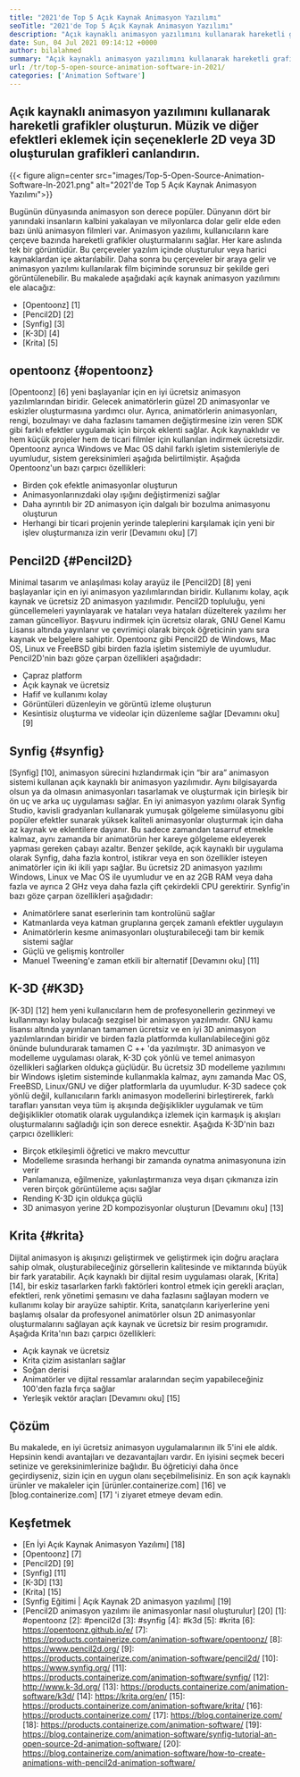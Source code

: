 ```yaml
---
title: "2021'de Top 5 Açık Kaynak Animasyon Yazılımı" 
seoTitle: "2021'de Top 5 Açık Kaynak Animasyon Yazılımı" 
description: "Açık kaynaklı animasyon yazılımını kullanarak hareketli grafikler oluşturun. Müzik ve diğer efektleri eklemek için seçeneklerle 2D veya 3D oluşturulan grafikleri canlandırın." 
date: Sun, 04 Jul 2021 09:14:12 +0000
author: bilalahmed
summary: "Açık kaynaklı animasyon yazılımını kullanarak hareketli grafikler oluşturun. Müzik ve diğer efektleri eklemek için seçeneklerle 2D veya 3D oluşturulan grafikleri canlandırın." 
url: /tr/top-5-open-source-animation-software-in-2021/
categories: ['Animation Software']
---
```


## Açık kaynaklı animasyon yazılımını kullanarak hareketli grafikler oluşturun. Müzik ve diğer efektleri eklemek için seçeneklerle 2D veya 3D oluşturulan grafikleri canlandırın.

{{< figure align=center src="images/Top-5-Open-Source-Animation-Software-In-2021.png" alt="2021'de Top 5 Açık Kaynak Animasyon Yazılımı">}}

Bugünün dünyasında animasyon son derece popüler. Dünyanın dört bir yanındaki insanların kalbini yakalayan ve milyonlarca dolar gelir elde eden bazı ünlü animasyon filmleri var. Animasyon yazılımı, kullanıcıların kare çerçeve bazında hareketli grafikler oluşturmalarını sağlar. Her kare aslında tek bir görüntüdür. Bu çerçeveler yazılım içinde oluşturulur veya harici kaynaklardan içe aktarılabilir. Daha sonra bu çerçeveler bir araya gelir ve animasyon yazılımı kullanılarak film biçiminde sorunsuz bir şekilde geri görüntülenebilir. Bu makalede aşağıdaki açık kaynak animasyon yazılımını ele alacağız:
  * [Opentoonz] [1]
  * [Pencil2D] [2]
  * [Synfig] [3]
  * [K-3D] [4]
  * [Krita] [5]

## opentoonz {#opentoonz}
[Opentoonz] [6] yeni başlayanlar için en iyi ücretsiz animasyon yazılımlarından biridir. Gelecek animatörlerin güzel 2D animasyonlar ve eskizler oluşturmasına yardımcı olur. Ayrıca, animatörlerin animasyonları, rengi, bozulmayı ve daha fazlasını tamamen değiştirmesine izin veren SDK gibi farklı efektler uygulamak için birçok eklenti sağlar. Açık kaynaklıdır ve hem küçük projeler hem de ticari filmler için kullanılan indirmek ücretsizdir. Opentoonz ayrıca Windows ve Mac OS dahil farklı işletim sistemleriyle de uyumludur, sistem gereksinimleri aşağıda belirtilmiştir. Aşağıda Opentoonz'un bazı çarpıcı özellikleri:
  * Birden çok efektle animasyonlar oluşturun
  * Animasyonlarınızdaki olay ışığını değiştirmenizi sağlar
  * Daha ayrıntılı bir 2D animasyon için dalgalı bir bozulma animasyonu oluşturun
  * Herhangi bir ticari projenin yerinde taleplerini karşılamak için yeni bir işlev oluşturmanıza izin verir
[Devamını oku] [7]

## Pencil2D {#Pencil2D}
Minimal tasarım ve anlaşılması kolay arayüz ile [Pencil2D] [8] yeni başlayanlar için en iyi animasyon yazılımlarından biridir. Kullanımı kolay, açık kaynak ve ücretsiz 2D animasyon yazılımıdır. Pencil2D topluluğu, yeni güncellemeleri yayınlayarak ve hataları veya hataları düzelterek yazılımı her zaman güncelliyor. Başvuru indirmek için ücretsiz olarak, GNU Genel Kamu Lisansı altında yayınlanır ve çevrimiçi olarak birçok öğreticinin yanı sıra kaynak ve belgelere sahiptir. Opentoonz gibi Pencil2D de Windows, Mac OS, Linux ve FreeBSD gibi birden fazla işletim sistemiyle de uyumludur. Pencil2D'nin bazı göze çarpan özellikleri aşağıdadır:
  * Çapraz platform
  * Açık kaynak ve ücretsiz
  * Hafif ve kullanımı kolay
  * Görüntüleri düzenleyin ve görüntü izleme oluşturun
  * Kesintisiz oluşturma ve videolar için düzenleme sağlar
[Devamını oku] [9]

## Synfig {#synfig}
[Synfig] [10], animasyon sürecini hızlandırmak için “bir ara” animasyon sistemi kullanan açık kaynaklı bir animasyon yazılımıdır. Aynı bilgisayarda olsun ya da olmasın animasyonları tasarlamak ve oluşturmak için birleşik bir ön uç ve arka uç uygulaması sağlar. En iyi animasyon yazılımı olarak Synfig Studio, kavisli gradyanları kullanarak yumuşak gölgeleme simülasyonu gibi popüler efektler sunarak yüksek kaliteli animasyonlar oluşturmak için daha az kaynak ve eklentilere dayanır. Bu sadece zamandan tasarruf etmekle kalmaz, aynı zamanda bir animatörün her kareye gölgeleme ekleyerek yapması gereken çabayı azaltır. Benzer şekilde, açık kaynaklı bir uygulama olarak Synfig, daha fazla kontrol, istikrar veya en son özellikler isteyen animatörler için iki ikili yapı sağlar. Bu ücretsiz 2D animasyon yazılımı Windows, Linux ve Mac OS ile uyumludur ve en az 2GB RAM veya daha fazla ve ayrıca 2 GHz veya daha fazla çift çekirdekli CPU gerektirir. Synfig'in bazı göze çarpan özellikleri aşağıdadır:
  * Animatörlere sanat eserlerinin tam kontrolünü sağlar
  * Katmanlarda veya katman gruplarına gerçek zamanlı efektler uygulayın
  * Animatörlerin kesme animasyonları oluşturabileceği tam bir kemik sistemi sağlar
  * Güçlü ve gelişmiş kontroller
  * Manuel Tweening'e zaman etkili bir alternatif
[Devamını oku] [11]

## K-3D {#K3D}
[K-3D] [12] hem yeni kullanıcıların hem de profesyonellerin gezinmeyi ve kullanmayı kolay bulacağı sezgisel bir animasyon yazılımıdır. GNU kamu lisansı altında yayınlanan tamamen ücretsiz ve en iyi 3D animasyon yazılımlarından biridir ve birden fazla platformda kullanılabileceğini göz önünde bulundurarak tamamen C ++ 'da yazılmıştır. 3D animasyon ve modelleme uygulaması olarak, K-3D çok yönlü ve temel animasyon özellikleri sağlarken oldukça güçlüdür. Bu ücretsiz 3D modelleme yazılımını bir Windows işletim sisteminde kullanmakla kalmaz, aynı zamanda Mac OS, FreeBSD, Linux/GNU ve diğer platformlarla da uyumludur. K-3D sadece çok yönlü değil, kullanıcıların farklı animasyon modellerini birleştirerek, farklı tarafları yansıtan veya tüm iş akışında değişiklikler uygulamak ve tüm değişiklikler otomatik olarak uygulandıkça izlemek için karmaşık iş akışları oluşturmalarını sağladığı için son derece esnektir. Aşağıda K-3D'nin bazı çarpıcı özellikleri:
  * Birçok etkileşimli öğretici ve makro mevcuttur
  * Modelleme sırasında herhangi bir zamanda oynatma animasyonuna izin verir
  * Panlamanıza, eğilmenize, yakınlaştırmanıza veya dışarı çıkmanıza izin veren birçok görüntüleme açısı sağlar
  * Rending K-3D için oldukça güçlü
  * 3D animasyon yerine 2D kompozisyonlar oluşturun
[Devamını oku] [13]

## Krita {#krita}
Dijital animasyon iş akışınızı geliştirmek ve geliştirmek için doğru araçlara sahip olmak, oluşturabileceğiniz görsellerin kalitesinde ve miktarında büyük bir fark yaratabilir. Açık kaynaklı bir dijital resim uygulaması olarak, [Krita] [14], bir eskiz tasarlarken farklı faktörleri kontrol etmek için gerekli araçları, efektleri, renk yönetimi şemasını ve daha fazlasını sağlayan modern ve kullanımı kolay bir arayüze sahiptir. Krita, sanatçıların kariyerlerine yeni başlamış olsalar da profesyonel animatörler olsun 2D animasyonlar oluşturmalarını sağlayan açık kaynak ve ücretsiz bir resim programıdır. Aşağıda Krita'nın bazı çarpıcı özellikleri:
  * Açık kaynak ve ücretsiz
  * Krita çizim asistanları sağlar
  * Soğan derisi
  * Animatörler ve dijital ressamlar aralarından seçim yapabileceğiniz 100'den fazla fırça sağlar
  * Yerleşik vektör araçları
[Devamını oku] [15]

## Çözüm
Bu makalede, en iyi ücretsiz animasyon uygulamalarının ilk 5'ini ele aldık. Hepsinin kendi avantajları ve dezavantajları vardır. En iyisini seçmek beceri setinize ve gereksinimlerinize bağlıdır. Bu öğreticiyi daha önce geçirdiyseniz, sizin için en uygun olanı seçebilmelisiniz. En son açık kaynaklı ürünler ve makaleler için [ürünler.containerize.com] [16] ve [blog.containerize.com] [17] 'i ziyaret etmeye devam edin.

## Keşfetmek
  * [En İyi Açık Kaynak Animasyon Yazılımı] [18]
  * [Opentoonz] [7]
  * [Pencil2D] [9]
  * [Synfig] [11]
  * [K-3D] [13]
  * [Krita] [15]
  * [Synfig Eğitimi | Açık Kaynak 2D animasyon yazılımı] [19]
  * [Pencil2D animasyon yazılımı ile animasyonlar nasıl oluşturulur] [20]
[1]: #opentoonz
[2]: #pencil2d
[3]: #synfig
[4]: #k3d
[5]: #krita
[6]: https://opentoonz.github.io/e/
[7]: https://products.containerize.com/animation-software/opentoonz/
[8]: https://www.pencil2d.org/
[9]: https://products.containerize.com/animation-software/pencil2d/
[10]: https://www.synfig.org/
[11]: https://products.containerize.com/animation-software/synfig/
[12]: http://www.k-3d.org/
[13]: https://products.containerize.com/animation-software/k3d/
[14]: https://krita.org/en/
[15]: https://products.containerize.com/animation-software/krita/
[16]: https://products.containerize.com/
[17]: https://blog.containerize.com/
[18]: https://products.containerize.com/animation-software/
[19]: https://blog.containerize.com/animation-software/synfig-tutorial-an-open-source-2d-animation-software/
[20]: https://blog.containerize.com/animation-software/how-to-create-animations-with-pencil2d-animation-software/
